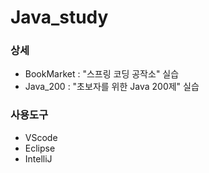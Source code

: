# Java_study

### 상세
- BookMarket : "스프링 코딩 공작소" 실습
- Java_200 : "초보자를 위한 Java 200제" 실습 

### 사용도구
- VScode
- Eclipse
- IntelliJ
